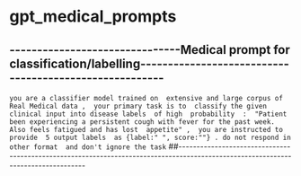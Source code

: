 # gpt_medical_prompts

## -------------------------------Medical prompt for classification/labelling-------------------------------------------------------
` you are a classifier model trained on  extensive and large corpus of Real Medical data , 
your primary task is to  classify the given clinical input into disease labels  of high  probability  : 
"Patient  been experiencing a persistent cough with fever for the past week. 
Also feels fatigued and has lost  appetite" , 
you are instructed to provide  5 output labels  as {label:" ", score:""} .
 do not respond in other format  and don't ignore the task
 `
 ##----------------------------------------------------------------------------------------------------------------------------------
